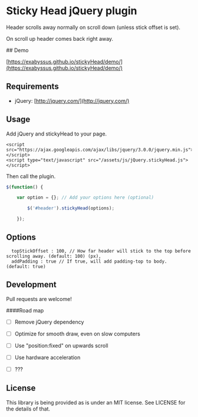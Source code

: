 # Sticky Head jQuery plugin
Header scrolls away normally on scroll down (unless stick offset is set).

On scroll up header comes back right away.

## Demo

[https://exabyssus.github.io/stickyHead/demo/](https://exabyssus.github.io/stickyHead/demo/)

## Requirements

- jQuery: [http://jquery.com/](http://jquery.com/)

## Usage

Add jQuery and stickyHead to your page.
```
<script src="https://ajax.googleapis.com/ajax/libs/jquery/3.0.0/jquery.min.js"></script>
<script type="text/javascript" src="/assets/js/jQuery.stickyHead.js"></script>`
```

Then call the plugin.
```javascript
$(function() {

    var option = {}; // Add your options here (optional)

		$('#header').stickyHead(options);

	});
```

## Options
```
  topStickOffset : 100, // How far header will stick to the top before scrolling away. (default: 100) (px),
  addPadding : true // If true, will add padding-top to body. (default: true)
```
## Development

Pull requests are welcome!

####Road map

- [ ] Remove jQuery dependency
- [ ] Optimize for smooth draw, even on slow computers
- [ ] Use "position:fixed" on upwards scroll
- [ ] Use hardware acceleration
- [ ] ???


## License

This library is being provided as is under an MIT license. See LICENSE for the details of that.
